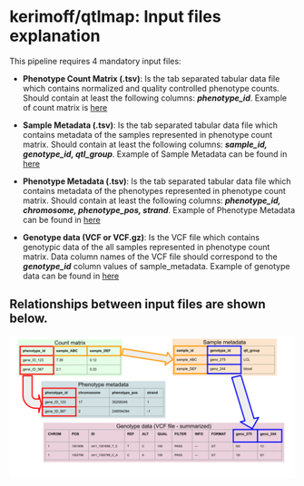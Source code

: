 # kerimoff/qtlmap: Input files explanation

This pipeline requires 4 mandatory input files:

* **Phenotype Count Matrix (.tsv)**: Is the tab separated tabular data file which contains normalized and quality controlled phenotype counts. Should contain at least the following columns: **_phenotype_id_**. Example of count matrix is [here](../testdata/GEUVADIS_cqn.tsv)

* **Sample Metadata (.tsv)**: Is the tab separated tabular data file which contains metadata of the samples represented in phenotype count matrix. Should contain at least the following columns: **_sample_id, genotype_id, qtl_group_**. Example of Sample Metadata can be found in [here](../testdata/GEUVADIS_sample_metadata.tsv)

* **Phenotype Metadata (.tsv)**: Is the tab separated tabular data file which contains metadata of the phenotypes represented in phenotype count matrix. Should contain at least the following columns: **_phenotype_id, chromosome, phenotype_pos, strand_**. Example of Phenotype Metadata can be found in [here](../testdata/GEUVADIS_phenotype_metadata.tsv)

* **Genotype data (VCF or VCF.gz)**: Is the VCF file which contains genotypic data of the all samples represented in phenotype count matrix. Data column names of the VCF file should correspond to the _**genotype_id**_ column values of sample_metadata. Example of genotype data can be found in [here](../testdata/GEUVADIS_genotypes.vcf.gz)


## Relationships between input files are shown below.

![input_relationships](images/input_relations.svg)

